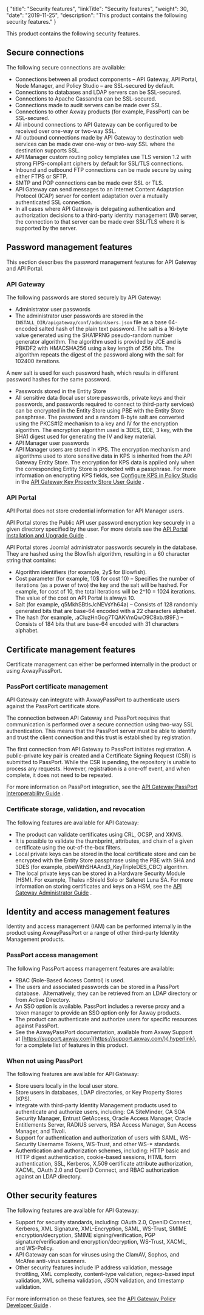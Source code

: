 {
"title": "Security features",
"linkTitle": "Security features",
"weight": 30,
"date": "2019-11-25",
"description": "This product contains the following security features."
}

This product contains the following security features.

Secure connections
------------------

The following secure connections are available:

-   Connections between all product components – API Gateway, API Portal, Node Manager, and Policy Studio – are SSL-secured by default.
-   Connections to databases and LDAP servers can be SSL-secured.
-   Connections to Apache Cassandra can be SSL-secured.
-   Connections made to audit servers can be made over SSL.
-   Connections to other Axway products (for example, PassPort) can be SSL-secured.
-   All inbound connections to API Gateway can be configured to be received over one-way or two-way SSL.
-   All outbound connections made by API Gateway to destination web services can be made over one-way or two-way SSL where the destination supports SSL.
-   API Manager custom routing policy templates use TLS version 1.2 with strong FIPS-compliant ciphers by default for SSL/TLS connections.
-   Inbound and outbound FTP connections can be made secure by using either FTPS or SFTP.
-   SMTP and POP connections can be made over SSL or TLS.
-   API Gateway can send messages to an Internet Content Adaptation Protocol (ICAP) server for content adaptation over a mutually authenticated SSL connection.
-   In all cases where API Gateway is delegating authentication and authorization decisions to a third-party identity management (IM) server, the connection to that server can be made over SSL/TLS where it is supported by the server.

Password management features
----------------------------

This section describes the password management features for API Gateway and API Portal.

### API Gateway

The following passwords are stored securely by API Gateway:

-   Administrator user passwords
-   The administrator user passwords are stored in the `INSTALL_DIR/apigateway/conf/adminUsers.json` file as a base 64-encoded salted hash of the plain text password. The salt is a 16-byte value generated using the SHA1PRNG pseudo-random number generator algorithm. The algorithm used is provided by JCE and is PBKDF2 with HMACSHA256 using a key length of 256 bits. The algorithm repeats the digest of the password along with the salt for 102400 iterations.

A new salt is used for each password hash, which results in different password hashes for the same password.

-   Passwords stored in the Entity Store
-   All sensitive data (local user store passwords, private keys and their passwords, and passwords required to connect to third-party services) can be encrypted in the Entity Store using PBE with the Entity Store passphrase. The password and a random 8-byte salt are converted using the PKCS\#12 mechanism to a key and IV for the encryption algorithm. The encryption algorithm used is 3DES, EDE, 3 key, with the SHA1 digest used for generating the IV and key material.
-   API Manager user passwords
-   API Manager users are stored in KPS. The encryption mechanism and algorithms used to store sensitive data in KPS is inherited from the API Gateway Entity Store. The encryption for KPS data is applied only when the corresponding Entity Store is protected with a passphrase. For more information on encrypting KPS fields, see
    [Configure KPS in Policy Studio](/csh?context=290&product=prod-api-gateway-77)
    in the
    [API Gateway Key Property Store User Guide](/bundle/APIGateway_77_KPSUserGuide_allOS_en_HTML5)
    .

### API Portal

API Portal does not store credential information for API Manager users.

API Portal stores the Public API user password encryption key securely in a given directory specified by the user. For more details see the
[API Portal Installation and Upgrade Guide](/bundle/APIPortal_77_InstallationGuide_allOS_en_HTML5)
.

API Portal stores Joomla! administrator passwords securely in the database. They are hashed using the Blowfish algorithm, resulting in a 60 character string that contains:

-   Algorithm identifiers (for example, 2y\$ for Blowfish).
-   Cost parameter (for example, 10\$ for cost 10) – Specifies the number of iterations (as a power of two) the key and the salt will be hashed. For example, for cost of 10, the total iterations will be 2\^10 = 1024 iterations. The value of the cost on API Portal is always 10.
-   Salt (for example, q5MkhSBtlsJcNEVsYh64a) – Consists of 128 randomly generated bits that are base-64 encoded with a 22 characters alphabet.
-   The hash (for example, .aCluzHnGog7TQAKVmQwO9C8xb.t89F.) – Consists of 184 bits that are base-64 encoded with 31 characters alphabet.

Certificate management features
-------------------------------

Certificate management can either be performed internally in the product or using AxwayPassPort.

### PassPort certificate management

API Gateway can integrate with AxwayPassPort to authenticate users against the PassPort certificate store. 

The connection between API Gateway and PassPort requires that communication is performed over a secure connection using two-way SSL authentication. This means that the PassPort server must be able to identify and trust the client connection and this trust is established by registration.

The first connection from API Gateway to PassPort initiates registration. A public-private key pair is created and a Certificate Signing Request (CSR) is submitted to PassPort. While the CSR is pending, the repository is unable to process any requests. However, registration is a one-off event, and when complete, it does not need to be repeated.

For more information on PassPort integration, see the
[API Gateway PassPort Interoperability Guide](/bundle/APIGateway_77_PassPort_InteropGuide_allOS_en_HTML5)
.

### Certificate storage, validation, and revocation

The following features are available for API Gateway:

-   The product can validate certificates using CRL, OCSP, and XKMS.
-   It is possible to validate the thumbprint, attributes, and chain of a given certificate using the out-of-the-box filters.
-   Local private keys can be stored in the local certificate store and can be encrypted with the Entity Store passphrase using the PBE with SHA and 3DES (for example, pbeWithSHAAnd3\_KeyTripleDES\_CBC) algorithm.
-   The local private keys can be stored in a Hardware Security Module (HSM). For example, Thales nShield Solo or Safenet Luna SA. For more information on storing certificates and keys on a HSM, see the
    [API Gateway Administrator Guide](/bundle/APIGateway_77_AdministratorGuide_allOS_en_HTML5/)
    .

Identity and access management features
---------------------------------------

Identity and access management (IAM) can be performed internally in the product using AxwayPassPort or a range of other third-party Identity Management products.

### PassPort access management

The following PassPort access management features are available:

-   RBAC (Role-Based Access Control) is used.
-   The users and associated passwords can be stored in a PassPort database.  Alternatively, they can be retrieved from an LDAP directory or from Active Directory.
-   An SSO option is available. PassPort includes a reverse proxy and a token manager to provide an SSO option only for Axway products.
-   The product can authenticate and authorize users for specific resources against PassPort.
-   See the AxwayPassPort documentation, available from Axway Support at [https://support.axway.com](https://support.axway.com/){.hyperlink}, for a complete list of features in this product.

### When not using PassPort

The following features are available for API Gateway:

-   Store users locally in the local user store.
-   Store users in databases, LDAP directories, or Key Property Stores (KPS).
-   Integrate with third-party Identity Management products used to authenticate and authorize users, including: CA SiteMinder, CA SOA Security Manager, Entrust GetAccess, Oracle Access Manager, Oracle Entitlements Server, RADIUS servers, RSA Access Manager, Sun Access Manager, and Tivoli.
-   Support for authentication and authorization of users with SAML, WS-Security Username Tokens, WS-Trust, and other WS-\* standards.
-   Authentication and authorization schemes, including: HTTP basic and HTTP digest authentication, cookie-based sessions, HTML form authentication, SSL, Kerberos, X.509 certificate attribute authorization, XACML, OAuth 2.0 and OpenID Connect, and RBAC authorization against an LDAP directory.

Other security features
-----------------------

The following features are available for API Gateway:

-   Support for security standards, including: OAuth 2.0, OpenID Connect, Kerberos, XML Signature, XML-Encryption, SAML, WS-Trust, SMIME encryption/decryption, SMIME signing/verification, PGP signature/verification and encryption/decryption, WS-Trust, XACML, and WS-Policy.
-   API Gateway can scan for viruses using the ClamAV, Sophos, and McAfee anti-virus scanners.
-   Other security features include IP address validation, message throttling, XML complexity, content-type validation, regexp-based input validation, XML schema validation, JSON validation, and timestamp validation.

For more information on these features, see the
[API Gateway Policy Developer Guide](/bundle/APIGateway_77_PolicyDevGuide_allOS_en_HTML5/)
.
